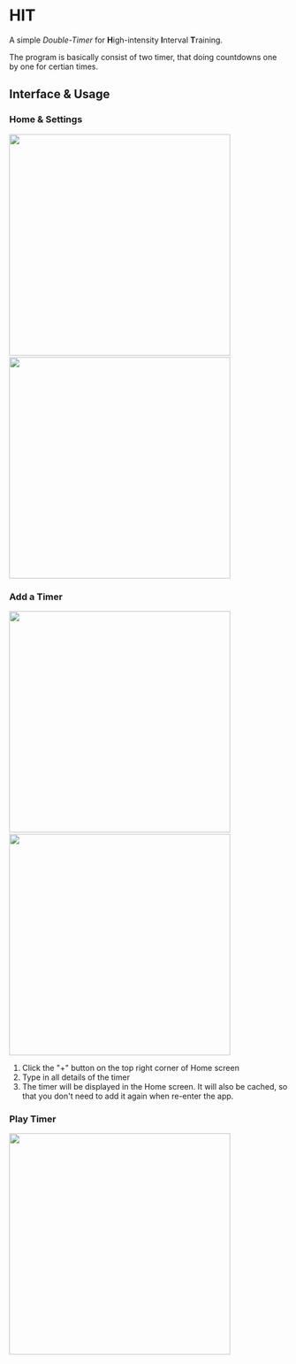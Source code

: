 # HIT

A simple *Double-Timer* for **H**igh-intensity **I**nterval **T**raining.

The program is basically consist of two timer, that doing countdowns one by one for certian times.

## Interface & Usage

### Home & Settings
<img src="README/hit0.jpg" width="400">&nbsp;&nbsp;&nbsp;&nbsp;&nbsp;<img src="README/hit1.jpg" width="400">

### Add a Timer
<img src="README/hit2.jpg" width="400">&nbsp;&nbsp;&nbsp;&nbsp;&nbsp;<img src="README/hit3.jpg" width="400">
1. Click the "+" button on the top right corner of Home screen
2. Type in all details of the timer
3. The timer will be displayed in the Home screen. It will also be cached, so that you don't need to add it again when re-enter the app.

### Play Timer
<img src="README/hit4.jpg" width="400">
